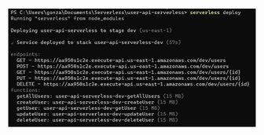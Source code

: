 ![serverless-img](https://raw.githubusercontent.com/Gonza0624/user-api-serverless/main/serverless-img.png)
